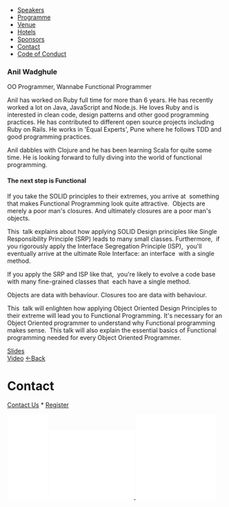 *   [Speakers](/lambdadays2015/#speakers)
*   [Programme](/lambdadays2015/#programme)
*   [Venue](/lambdadays2015/#venue)
*   [Hotels](/lambdadays2015/#hotels)
*   [Sponsors](/lambdadays2015/#sponsors)
*   [Contact](/lambdadays2015/#contact)
*   [Code of Conduct](/lambdadays2015/about#code-of-conduct)

  

### Anil Wadghule

OO Programmer, Wannabe Functional Programmer  

Anil has worked on Ruby full time for more than 6 years. He has recently worked a lot on Java, JavaScript and Node.js. He loves Ruby and is interested in clean code, design patterns and other good programming practices. He has contributed to different open source projects including Ruby on Rails. He works in 'Equal Experts', Pune where he follows TDD and good programming practices.  
  
Anil dabbles with Clojure and he has been learning Scala for quite some time. He is looking forward to fully diving into the world of functional programming.

#### The next step is Functional

If you take the SOLID principles to their extremes, you arrive at  something that makes Functional Programming look quite attractive.  Objects are merely a poor man's closures. And ultimately closures are a poor man's objects. 

This  talk explains about how applying SOLID Design principles like Single  Responsibility Principle (SRP) leads to many small classes. Furthermore,  if you rigorously apply the Interface Segregation Principle (ISP),  you'll eventually arrive at the ultimate Role Interface: an interface  with a single method. 

If you apply the SRP and ISP like that,  you're likely to evolve a code base with many fine-grained classes that  each have a single method. 

Objects are data with behaviour. Closures too are data with behaviour. 

This  talk will enlighten how applying Object Oriented Design Principles to  their extreme will lead you to Functional Programming. It's necessary for an Object Oriented programmer to understand why Functional programming makes sense.  This talk will also explain the essential basics of Functional programming needed for every Object Oriented Programmer.

[Slides](https://speakerdeck.com/anildigital/the-next-step-is-functional)  
[Video](https://youtu.be/OXMwxYrRjAQ) [←Back](/lambdadays2015)

# Contact

[Contact Us](https://www.lambdadays.org/lambdadays2020/#contact) \* [Register](https://www.lambdadays.org/lambdadays2020/#register)

 [![facebook icon](/static/upload/media/1407736708498708fb_glowna.png)](https://www.facebook.com/events/624296757687805/?context=create&source=49) [ ![twitter icon](/static/upload/media/1407736735506811tw_glowna.png) ](https://twitter.com/LambdaDays) [![lanyrd icon](/static/upload/media/1407736760562017l_glowna.png)](http://lanyrd.com/2015/lambdadays/) 
